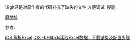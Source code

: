 该git只是对原作者的代码补充了缺失的文件,方便调试, 侵删.

[原地址](https://github.com/dhoerl/DHlibxls)

参考:

[iOS 解析Excel](https://www.jianshu.com/p/95c88a7073a6)
[iOS -DHlibxls读取Excel数据：下载链接及配置步骤](https://www.jianshu.com/p/7cb76399bf7c)